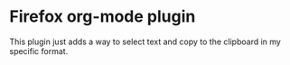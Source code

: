 # Firefox org-mode plugin

This plugin just adds a way to select text and copy to the clipboard in my
specific format.
